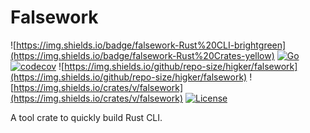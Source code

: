 # Falsework 

![https://img.shields.io/badge/falsework-Rust%20CLI-brightgreen](https://img.shields.io/badge/falsework-Rust%20Crates-yellow)
[![Go](https://github.com/higker/falsework/actions/workflows/coverage.yml/badge.svg?event=push)](https://github.com/higker/falsework/actions/workflows/coverage.yml)
[![codecov](https://codecov.io/gh/higker/falsework/branch/main/graph/badge.svg?token=22QKRI2IFE)](https://codecov.io/gh/higker/falsework)
![https://img.shields.io/github/repo-size/higker/falsework](https://img.shields.io/github/repo-size/higker/falsework)
![https://img.shields.io/crates/v/falsework](https://img.shields.io/crates/v/falsework)
[![License](https://img.shields.io/badge/license-MIT-db5149.svg)](https://github.com/higker/falsework/blob/master/LICENSE)

A tool crate to quickly build Rust CLI.
